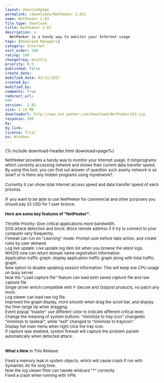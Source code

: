 ```yaml
---
layout: downloadpage
permalink: /downloads/NetPeeker-2,83/
name: NetPeeker 2.83
file_type: download
title: NetPeeker 2.83
description: >-
  NetPeeker is a handy way to monitor your Internet usage
tags: [Download Managers]
category: Internet
sort_order: 100
rating: 100
changefreq: monthly
priority: 0.5
published: false
create_date:
modified_date: 03/11/2017
created_by:
modified_by:
comments: true
redirect_url:
###
version:  2.83
size: 2.14 MB
downloadurl: http://www.net peeker.com/Download/NetPeeker283.zip
response: 200
by:
by_link:
license: Trial
os: Windows
---
```


{% include download-header.html download=page%}

<p style="fix-download-text !important">
<p><font size="2"><p>NetPeeker provides a handy way to monitor your Internet usage. It listsprograms which currently accessing network and shows their current data transfer&#160;speed. By using this tool, you can find out answer of question such aswhy network is so slow? or Is there any hidden programs using mynetwork?. <br />
<br />
Currently it can show total Internet access speed and data transfer speed of each process.<br />
<br />
IF you want to be able to use NetPeeker for commercial and other purposes you should pay 25 USD for 1 user licence.<br />
<br />
<span><strong>Here are some </strong><strong>key features of "NetPeeker":</strong></span><br />
<br />
Throttle Priority: Give critical applications more bandwidth.<br />
DOS attack detection and block: Block remote address if it try to connect to your computer very frequently.<br />
Firewall can run on "Learning" mode: Prompt user before take action, and create rules by user demand.<br />
Log live update: Live update log item list when you browse the latest logs.<br />
WHOIS now can return domain name registration information.<br />
Application traffic graph: display application traffic graph along with total traffic graph.<br />
New option to disable updating session information: This will keep low CPU usage on busy server. <br />
Now the "Load capture file" feature can load both saved capture file and raw capture file<br />
Single driver which compatible with F-Secure and Outpost products, no patch any more.<br />
Log viewer can load raw log file.<br />
Improved the graph display, more smooth when drag the scroll bar, and display the time range tip while dragging.<br />
Event popup "toaster" use different color to indicate different critical level.<br />
Change the meaning of system buttons: "minimize to tray icon" changedto "minimize to taskbar", while "exit" changed to "minimize to trayicon". <br />
Display full main menu when right click the tray icon.<br />
If capture was enabled, system firewall will capture the problem packet automatically when detected attack.<br />
<br />
<br />
<strong>What s New</strong> in This Release:<br />
<br />
Fixed a memory leak in system objects, which will cause crash if run with Symantec AV for long time.<br />
Now the log viewer filter can handle wildcard "*" correctly<br />
Fixed a crash when running with VPN.</p></p></p>
